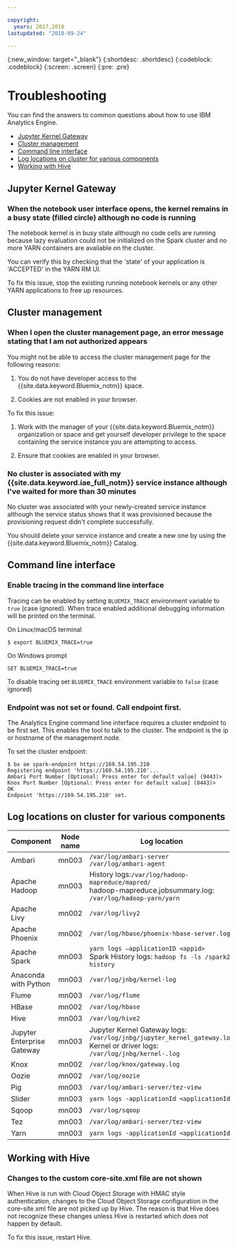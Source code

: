 ```yaml
---

copyright:
  years: 2017,2018
lastupdated: "2018-09-24"

---
```


<!-- Attribute definitions -->
{:new_window: target="_blank"}
{:shortdesc: .shortdesc}
{:codeblock: .codeblock}
{:screen: .screen}
{:pre: .pre}

# Troubleshooting

You can find the answers to common questions about how to use IBM Analytics Engine.

- [Jupyter Kernel Gateway](#jupyter-kernel-gateway)
- [Cluster management](#cluster-management)
- [Command line interface](#command-line-interface)
- [Log locations on cluster for various components](#log-locations-on-cluster-for-various-components)
- [Working with Hive](#working-with-hive)

## Jupyter Kernel Gateway

### When the notebook user interface opens, the kernel remains in a busy state (filled circle) although no code is running

 The notebook kernel is in busy state although no code cells are running because lazy evaluation could not be initialized on the Spark cluster and no more YARN containers are available on the cluster.

You can verify this by checking that the 'state' of your application is 'ACCEPTED' in the YARN RM UI.

To fix this issue, stop the existing running notebook kernels or any other YARN applications to free up resources.


## Cluster management

### When I open the cluster management page, an error message stating that I am not authorized appears

You might not be able to access the cluster management page for the following reasons:

1) You do not have developer access to the {{site.data.keyword.Bluemix_notm}} space.

2) Cookies are not enabled in your browser.

To fix this issue:

1) Work with the manager of your {{site.data.keyword.Bluemix_notm}} organization or space and get yourself developer privilege to the space containing the service instance you are attempting to access.

2) Ensure that cookies are enabled in your browser.

### No cluster is associated with my {{site.data.keyword.iae_full_notm}} service instance although I've waited for more than 30 minutes

No cluster was associated with your newly-created service instance although the service status shows that it was provisioned because the provisioning request didn't complete successfully.

You should delete your service instance and create a new one by using the {{site.data.keyword.Bluemix_notm}} Catalog.

## Command line interface

### Enable tracing in the command line interface

Tracing can be enabled by setting `BLUEMIX_TRACE` environment variable to `true` (case ignored). When trace enabled additional debugging information will be printed on the terminal.

On Linux/macOS terminal

```
$ export BLUEMIX_TRACE=true
```

On Windows prompt

```
SET BLUEMIX_TRACE=true
```

To disable tracing set `BLUEMIX_TRACE` environment variable to `false` (case ignored)

### Endpoint was not set or found. Call endpoint first.

The Analytics Engine command line interface requires a cluster endpoint to be first set. This enables the tool to talk to the cluster. The endpoint is the ip or hostname of the management node.

To set the cluster endpoint:

```
$ bx ae spark-endpoint https://169.54.195.210
Registering endpoint 'https://169.54.195.210'...
Ambari Port Number [Optional: Press enter for default value] (9443)>
Knox Port Number [Optional: Press enter for default value] (8443)>
OK
Endpoint 'https://169.54.195.210' set.
```

## Log locations on cluster for various components

| Component | Node name | Log location |
|-----------|-----------|--------------|
|Ambari|mn003|`/var/log/ambari-server` </br> `/var/log/ambari-agent`|
|Apache Hadoop|mn003|History logs:`/var/log/hadoop-mapreduce/mapred/`</br>hadoop-mapreduce.jobsummary.log: `/var/log/hadoop-yarn/yarn`|
|Apache Livy|mn002|`/var/log/livy2`|
|Apache Phoenix|mn002|`/var/log/hbase/phoenix-hbase-server.log`|
|Apache Spark|mn003|`yarn logs –applicationID <appid>`</br>Spark History logs: `hadoop fs -ls /spark2-history`|
|Anaconda with Python|mn003|`/var/log/jnbg/kernel-log`|
|Flume|mn003|`/var/log/flume`|
|HBase|mn002|`/var/log/hbase`|
|Hive|mn003|`/var/log/hive2`|
|Jupyter Enterprise Gateway|mn003|Jupyter Kernel Gateway logs: `/var/log/jnbg/jupyter_kernel_gateway.log`</br>Kernel or driver logs: `/var/log/jnbg/kernel-.log`|
|Knox|mn002|`/var/log/knox/gateway.log`|
|Oozie|mn002|`/var/log/oozie`|
|Pig|mn003|`/var/log/ambari-server/tez-view`|
|Slider|mn003|`yarn logs -applicationId <applicationId>`|
|Sqoop|mn003|`/var/log/sqoop`|
|Tez|mn003|`/var/log/ambari-server/tez-view`|
|Yarn|mn003|`yarn logs -applicationId <applicationId>`|

## Working with Hive

### Changes to the custom core-site.xml file are not shown

When Hive is run with Cloud Object Storage with HMAC style authentication, changes to the Cloud Object Storage configuration in the core-site.xml file are not picked up by Hive. The reason is that Hive does not recognize these changes unless Hive is restarted which does not happen by default.

To fix this issue, restart Hive.
